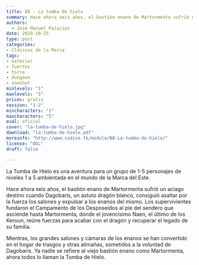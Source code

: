 ```yaml
---
title: B8 - La tumba de hielo
summary: Hace ahora seis años, el bastión enano de Martormenta sufrió un aciago destino cuando Dagobaris, un astuto dragón blanco, consiguió asaltar por la fuerza los salones y expulsar a los enanos del mismo. Los supervivientes fundaron el Campamento de los Desposeídos al pie del sendero que asciende hasta Martormenta, donde el jovencísimo Naen, el último de los Keroun, reúne fuerzas para acabar con el dragón y recuperar el legado de su familia.
authors:
  - José Manuel Palacios
date: 2019-10-25
type: post
categories:
- Clásicos de la Marca
tags:
- exterior
- fuertes
- torre
- dungeon
- oneshot
minlevels: "1"
maxlevels: "5"
prices: gratis
session: "1-2"
mincharacters: "1"
maxcharacters: "5"
eval: oficial
cover: "la-tumba-de-hielo.jpg"
download: "la-tumba-de-hielo.pdf"
moreinfo: "http://www.codice.tk/modulo/B8-La-tumba-de-hielo/"
license: "OGL"
draft: false

---
```

La Tumba de Hielo es una aventura para un grupo de 1-5 personajes de niveles 1 a 5 ambientada en el mundo de la Marca
del Este.

Hace ahora seis años, el bastión enano de Martormenta sufrió un aciago destino cuando Dagobaris, un astuto dragón blanco, consiguió asaltar por la fuerza los salones y expulsar a los enanos del mismo. Los supervivientes fundaron el Campamento de los Desposeídos al pie del sendero que asciende hasta Martormenta, donde el jovencísimo Naen, el último de los Keroun, reúne fuerzas para acabar con el dragón y recuperar el legado de su familia.

Mientras, los grandes salones y cámaras de los enanos se han convertido en el hogar de trasgos y otras alimañas, sometidos a la voluntad de Dagobaris. Ya nadie se refiere al viejo bastión enano como Martormenta, ahora todos lo llaman la Tumba de Hielo.
